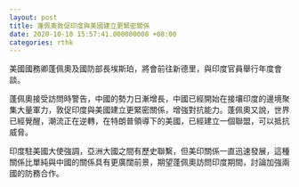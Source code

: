 ```yaml
---
layout: post
title: 蓬佩奧敦促印度與美國建立更緊密關係
date: 2020-10-10 15:57:41.000000000 +08:00
categories: rthk
---
```


美國國務卿蓬佩奧及國防部長埃斯珀，將會前往新德里，與印度官員舉行年度會談。

蓬佩奧接受訪問時警告，中國的勢力日漸增長，中國已經開始在接壤印度的邊境聚集大量軍力，敦促印度與美國建立更緊密關係，增強對抗能力。蓬佩奧又說，世界已經覺醒，潮流正在逆轉，在特朗普領導下的美國，已經建立一個聯盟，可以抵抗威脅。

印度駐美國大使強調，亞洲大國之間有歷史聯繫，但美印關係一直迅速發展，這種關係比單純與中國的關係具有更廣闊前景，期望蓬佩奧訪問印度期間，討論加強兩國的防務合作。
